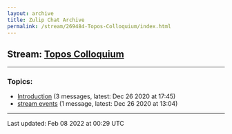 ```yaml
---
layout: archive
title: Zulip Chat Archive
permalink: /stream/269484-Topos-Colloquium/index.html
---
```


## Stream: [Topos Colloquium](https://mattecapu.github.io/ct-zulip-archive/stream/269484-Topos-Colloquium/index.html)
---

### Topics:

* [Introduction](topic/Introduction.html) (3 messages, latest: Dec 26 2020 at 17:45)
* [stream events](topic/stream.20events.html) (1 message, latest: Dec 26 2020 at 13:04)

<hr><p>Last updated: Feb 08 2022 at 00:29 UTC</p>